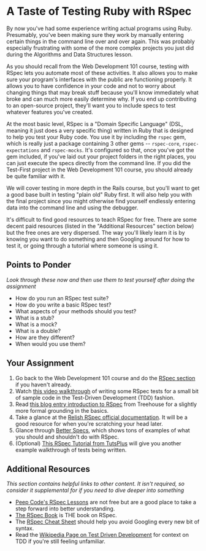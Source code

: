 # A Taste of Testing Ruby with RSpec
<!-- *Estimated Time: 1 hr* -->

By now you've had some experience writing actual programs using Ruby.  Presumably, you've been making sure they work by manually entering certain things in the command line over and over again.  This was probably especially frustrating with some of the more complex projects you just did during the Algorithms and Data Structures lesson.  

As you should recall from the Web Development 101 course, testing with RSpec lets you automate most of these activities.  It also allows you to make sure your program's interfaces with the public are functioning properly.  It allows you to have confidence in your code and not to worry about changing things that may break stuff because you'll know immediately what broke and can much more easily determine why.  If you end up contributing to an open-source project, they'll want you to include specs to test whatever features you've created.

At the most basic level, RSpec is a "Domain Specific Language" (DSL, meaning it just does a very specific thing) written in Ruby that is designed to help you test your Ruby code.  You use it by including the `rspec` gem, which is really just a package containing 3 other gems -- `rspec-core`, `rspec-expectations` and `rspec-mocks`.  It's configured so that, once you've got the gem included, if you've laid out your project folders in the right places, you can just execute the specs directly from the command line.  If you did the Test-First project in the Web Development 101 course, you should already be quite familiar with it. 

We will cover testing in more depth in the Rails course, but you'll want to get a good base built in testing "plain old" Ruby first.  It will also help you with the final project since you might otherwise find yourself endlessly entering data into the command line and using the debugger.

It's difficult to find good resources to teach RSpec for free.  There are some decent paid resources (listed in the "Additional Resources" section below) but the free ones are very dispersed.  The way you'll likely learn it is by knowing you want to do something and then Googling around for how to test it, or going through a tutorial where someone is using it.

## Points to Ponder

*Look through these now and then use them to test yourself after doing the assignment*


* How do you run an RSpec test suite?
* How do you write a basic RSpec test?
* What aspects of your methods should you test?
* What is a stub?
* What is a mock?
* What is a double?
* How are they different?
* When would you use them?

## Your Assignment

1. Go back to the Web Development 101 course and do the [RSpec section](/web-development-101/testing-basics) if you haven't already.
2. Watch [this video walkthrough](http://www.youtube.com/watch?v=JhR9Ib1Ylb8&feature=relmfu) of writing some RSpec tests for a small bit of sample code in the Test-Driven Development (TDD) fashion. 
3. Read [this blog entry introduction to RSpec](http://blog.teamtreehouse.com/an-introduction-to-rspec) from Treehouse for a slightly more formal grounding in the basics.
3. Take a glance at the [Relish RSpec official documentation](https://www.relishapp.com/rspec/rspec-core/v/2-4/docs).  It will be a good resource for when you're scratching your head later.
3. Glance through [Better Specs](http://betterspecs.org), which shows tons of examples of what you should and shouldn't do with RSpec.
4. (Optional) [This RSpec Tutorial from TutsPlus](http://net.tutsplus.com/tutorials/ruby/ruby-for-newbies-testing-with-rspec/) will give you another example walkthrough of tests being written.

## Additional Resources

*This section contains helpful links to other content. It isn't required, so consider it supplemental for if you need to dive deeper into something*

* [Peep Code's RSpec Lessons](https://peepcode.com/products/rspec-i) are not free but are a good place to take a step forward into better understanding.
* [The RSpec Book](http://www.amazon.com/The-RSpec-Book-Behaviour-Development/dp/1934356379) is THE book on RSpec.
* The [RSpec Cheat Sheet](http://www.anchor.com.au/wp-content/uploads/rspec_cheatsheet_attributed.pdf) should help you avoid Googling every new bit of syntax.
* Read the [Wikipedia Page on Test Driven Development](http://en.wikipedia.org/wiki/Test-driven_development) for context on TDD if you're still feeling unfamiliar.

